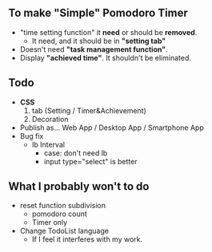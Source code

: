 To make "Simple" Pomodoro Timer
--
- "time setting function" it **need** or should be **removed**.
    - It need, and it should be in **"setting tab"**
- Doesn't need **"task management function"**.
- Display **"achieved time"**. It shouldn't be eliminated. 

Todo
--
- **CSS**
    1. tab (Setting / Timer&Achievement)
    1. Decoration
- Publish as... Web App / Desktop App / Smartphone App
- Bug fix
    - lb Interval
        - case: don't need lb
        - input type="select" is better

What I probably won't to do
--
- reset function subdivision
    - pomodoro count
    - Timer only
- Change TodoList language
    - If I feel it interferes with my work.